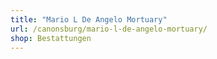 ```yaml
---
title: "Mario L De Angelo Mortuary"
url: /canonsburg/mario-l-de-angelo-mortuary/
shop: Bestattungen
---
```


